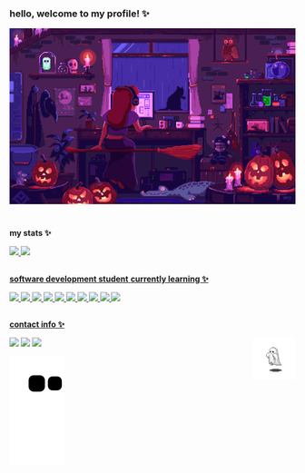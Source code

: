 ### hello, welcome to my profile! ✨

![Gif](girly.gif)

# 

<b>my stats ✨</b>

<div>
  <a href="https://beacons.ai/eulauragabriel">
  <img height="130cm" src="https://github-readme-stats-sigma-five.vercel.app/api?username=eulauragabriel&theme=synthwave&include_all_commits=true&count_private=true&show_icons=true"/>
  <img height="130cm" src="https://github-readme-stats-sigma-five.vercel.app/api/top-langs/?username=eulauragabriel&layout=compact&langs_count=16&theme=synthwave"/>
</div>

  
##
  
<b>software  development student</b>
<b>currently learning ✨</b>

<div>
  <img src="https://img.shields.io/badge/HTML5-E34F26?style=for-the-badge&logo=html5&logoColor=white&color=purple" /> <img src="https://img.shields.io/badge/CSS3- 1572B6?style=for-the-badge&logo=css3&logoColor=white&color=purple" /> <img src="https://img.shields.io/badge/Python-3776AB?style=for-the-badge&logo=python&color=purple&logoColor=white" /> <img src="https://img.shields.io/badge/Microsoft_Excel-217346?style=for-the-badge&logo=microsoft-excel&logoColor=white&color=purple"/> <img src="https://img.shields.io/badge/Flask-000000?style=for-the-badge&logo=flask&logoColor=white&color=purple"/> <img src="https://img.shields.io/badge/MySQL-00000F?style=for-the-badge&logo=mysql&logoColor=white&color=purple"/> <img src="https://img.shields.io/badge/Git-E34F26?style=for-the-badge&logo=git&logoColor=white&color=purple"/> <img src="https://img.shields.io/badge/Docker-2496ED?style=for-the-badge&logo=docker&logoColor=white&color=purple"/> <img src="https://img.shields.io/badge/Linux-E34F26?style=for-the-badge&logo=linux&logoColor=white&color=purple"/> <img src="https://img.shields.io/badge/Amazon_AWS-232F3E?style=for-the-badge&logo=amazon-aws&logoColor=white&color=purple"/>
</div>
  
##
  
<b>contact info ✨</b>
<div>
  <a href="https://instagram.com/eulauragabriel" target="_blank"><img src="https://img.shields.io/badge/-Instagram-%23E4405F?style=for-the-badge&logo=instagram&logoColor=white&color=purple" target="_blank"></a>
<a href = "mailto:eulauragabriel@gmail.com"><img src="https://img.shields.io/badge/-Gmail-%23333?style=for-the-badge&logo=gmail&logoColor=white&color=purple" target="_blank"></a>
  <a href="https://www.linkedin.com/in/eulauragabriel" target="_blank"><img src="https://img.shields.io/badge/-LinkedIn-%230077B5?style=for-the-badge&logo=linkedin&logoColor=white&color=purple" target="_blank"></a> 
   <img align="right" src="ghost.gif" height=75px/>
</div>

![Snake animation](https://github.com/eulauragabriel/eulauragabriel/blob/output/github-contribution-grid-snake.svg)
